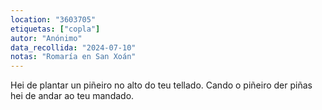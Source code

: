 ```yaml
---
location: "3603705"
etiquetas: ["copla"]
autor: "Anónimo"
data_recollida: "2024-07-10"
notas: "Romaría en San Xoán"
---
```


Hei de plantar un piñeiro
no alto do teu tellado.
Cando o piñeiro der piñas
hei de andar ao teu mandado.
